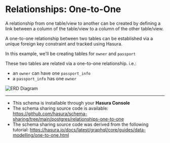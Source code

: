 # Relationships: One-to-One

A relationship from one table/view to another can be created by defining a link between a column of the table/view to a column of the other table/view.

A one-to-one relationship between two tables can be established via a unique foreign key constraint and tracked using Hasura.

In this example, we'll be creating tables for `owner` and `passport`

These two tables are related via a one-to-one relationship. i.e.:

- an `owner` can have one `passport_info`
- a `passport_info` has one `owner` 

![ERD Diagram](https://hasura.github.io/schema-sharing/postgres/relationships-one-to-one/diagram.png)

-----

- This schema is installable through your **Hasura Console**
- The schema sharing source code is available: https://github.com/hasura/schema-sharing/tree/main/postgres/relationships-one-to-one
- The schema sharing source code was derived from the following tutorial: https://hasura.io/docs/latest/graphql/core/guides/data-modelling/one-to-one.html
